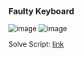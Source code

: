 <h3> Faulty Keyboard </h3>

![image](https://github.com/h4ckyou/h4ckyou.github.io/assets/127159644/b12813ac-2d63-49e2-b543-0d71ddd936b3)
![image](https://github.com/h4ckyou/h4ckyou.github.io/assets/127159644/04d9af92-79f8-4ec5-8a3f-d97b6cbaecfb)


Solve Script: [link](https://github.com/h4ckyou/h4ckyou.github.io/blob/main/posts/programming/Leetcode/Faulty%20Keyboard/solve.py)
